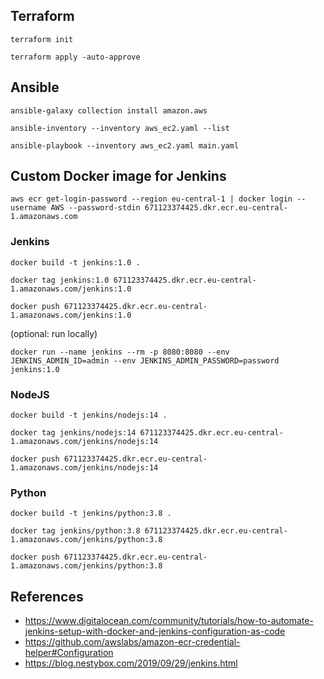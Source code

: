 ## Terraform

```
terraform init
```

```
terraform apply -auto-approve
```

## Ansible

```
ansible-galaxy collection install amazon.aws
```

```
ansible-inventory --inventory aws_ec2.yaml --list
```

```
ansible-playbook --inventory aws_ec2.yaml main.yaml
```

## Custom Docker image for Jenkins

```
aws ecr get-login-password --region eu-central-1 | docker login --username AWS --password-stdin 671123374425.dkr.ecr.eu-central-1.amazonaws.com
```

### Jenkins

```
docker build -t jenkins:1.0 .
```

```
docker tag jenkins:1.0 671123374425.dkr.ecr.eu-central-1.amazonaws.com/jenkins:1.0
```

```
docker push 671123374425.dkr.ecr.eu-central-1.amazonaws.com/jenkins:1.0
```

(optional: run locally)

```
docker run --name jenkins --rm -p 8080:8080 --env JENKINS_ADMIN_ID=admin --env JENKINS_ADMIN_PASSWORD=password jenkins:1.0
```

### NodeJS

```
docker build -t jenkins/nodejs:14 .
```

```
docker tag jenkins/nodejs:14 671123374425.dkr.ecr.eu-central-1.amazonaws.com/jenkins/nodejs:14
```

```
docker push 671123374425.dkr.ecr.eu-central-1.amazonaws.com/jenkins/nodejs:14
```

### Python

```
docker build -t jenkins/python:3.8 .
```

```
docker tag jenkins/python:3.8 671123374425.dkr.ecr.eu-central-1.amazonaws.com/jenkins/python:3.8
```

```
docker push 671123374425.dkr.ecr.eu-central-1.amazonaws.com/jenkins/python:3.8
```

## References

- https://www.digitalocean.com/community/tutorials/how-to-automate-jenkins-setup-with-docker-and-jenkins-configuration-as-code
- https://github.com/awslabs/amazon-ecr-credential-helper#Configuration
- https://blog.nestybox.com/2019/09/29/jenkins.html
